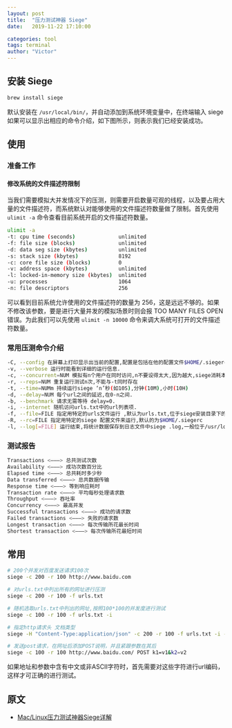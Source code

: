```yaml
---
layout: post
title:  "压力测试神器 Siege"
date:   2019-11-22 17:10:00

categories: tool
tags: terminal
author: "Victor"
---
```


## 安装 Siege

```bash
brew install siege
```

默认安装在 `/usr/local/bin/`，并自动添加到系统环境变量中，在终端输入 siege 如果可以显示出相应的命令介绍，如下图所示，则表示我们已经安装成功。

## 使用

### 准备工作

#### 修改系统的文件描述符限制

当我们需要模拟大并发情况下的压测，则需要开启数量可观的线程，以及要占用大量的文件描述符，而系统默认对能够使用的文件描述符数量做了限制。首先使用 `ulimit -a` 命令查看目前系统开启的文件描述符数量。

```bash
ulimit -a
-t: cpu time (seconds)              unlimited
-f: file size (blocks)              unlimited
-d: data seg size (kbytes)          unlimited
-s: stack size (kbytes)             8192
-c: core file size (blocks)         0
-v: address space (kbytes)          unlimited
-l: locked-in-memory size (kbytes)  unlimited
-u: processes                       1064
-n: file descriptors                256
```

可以看到目前系统允许使用的文件描述符的数量为 256，这是远远不够的。如果不修改该参数，要是进行大量并发的模拟场景时则会报 TOO MANY FILES OPEN 错误。为此我们可以先使用 `ulimit -n 10000` 命令来调大系统可打开的文件描述符数量。

### 常用压测命令介绍

```bash
-C, --config 在屏幕上打印显示出当前的配置,配置是包括在他的配置文件$HOME/.siegerc中,可以编辑里面的参数,这样每次siege 都会按照它运行.
-v, --verbose 运行时能看到详细的运行信息.
-c, --concurrent=NUM 模拟有n个用户在同时访问,n不要设得太大,因为越大,siege消耗本地机器的资源越多.
-r, --reps=NUM 重复运行测试n次,不能与-t同时存在
-t, --time=NUMm 持续运行siege ‘n’秒(如10S),分钟(10M),小时(10H)
-d, --delay=NUM 每个url之间的延迟,在0-n之间.
-b, --benchmark 请求无需等待 delay=0.
-i, --internet 随机访问urls.txt中的url列表项.
-f, --file=FILE 指定用特定的urls文件运行 ,默认为urls.txt,位于siege安装目录下的etc/urls.txt
-R, --rc=FILE 指定用特定的siege 配置文件来运行,默认的为$HOME/.siegerc
-l, --log[=FILE] 运行结束,将统计数据保存到日志文件中siege .log,一般位于/usr/local/var/siege .log中,也可在.siegerc中自定义
```

### 测试报告

```bash
Transactions <———> 总共测试次数
Availability <———> 成功次数百分比
Elapsed time <———> 总共耗时多少秒
Data transferred <———> 总共数据传输
Response time <———> 等到响应耗时
Transaction rate <———> 平均每秒处理请求数
Throughput <———> 吞吐率
Concurrency <———> 最高并发
Successful transactions <———> 成功的请求数
Failed transactions <———> 失败的请求数
Longest transaction <———> 每次传输所花最长时间
Shortest transaction <———> 每次传输所花最短时间
```

## 常用

```bash
# 200个并发对百度发送请求100次
siege -c 200 -r 100 http://www.baidu.com

# 对urls.txt中列出所有的网址进行压测
siege -c 200 -r 100 -f urls.txt

# 随机选取urls.txt中列出的网址,按照100*100的并发度进行测试
siege -c 100 -r 100 -f urls.txt -i

# 指定http请求头 文档类型
siege -H "Content-Type:application/json" -c 200 -r 100 -f urls.txt -i -b

# 发送post请求，在网址后添加POST说明，并且紧跟参数在其后
siege -c 100 -r 100 http://www.baidu.com/ POST k1=v1&k2=v2
```

如果地址和参数中含有中文或非ASCII字符时，首先需要对这些字符进行url编码，这样才可正确的进行测试。

## 原文

* [Mac/Linux压力测试神器Siege详解](https://blog.csdn.net/lisongjia123/article/details/79718843)

